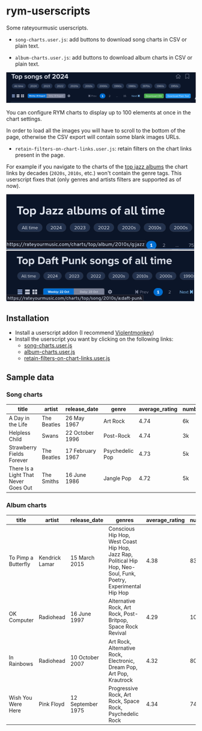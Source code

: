 # rym-userscripts

Some rateyourmusic userscripts.

- `song-charts.user.js`: add buttons to download song charts in CSV or plain text.

- `album-charts.user.js`: add buttons to download album charts in CSV or plain text.

![preview](docs/userscript_buttons.png)

You can configure RYM charts to display up to 100 elements at once in the chart settings.

In order to load all the images you will have to scroll to the bottom of the page, otherwise the CSV export will contain some blank images URLs.

- `retain-filters-on-chart-links.user.js`: retain filters on the chart links present in the page.

For example if you navigate to the charts of the [top jazz albums](https://rateyourmusic.com/charts/top/album/all-time/g:jazz/) the chart links by decades (`2020s`, `2010s`, etc.) won't contain the genre tags. This userscript fixes that (only genres and artists filters are supported as of now).

<a href="docs/userscript_genre_filter_retained.png"><img src="docs/userscript_genre_filter_retained.png" width="500"/></a>
<a href="docs/userscript_artist_filter_retained.png"><img src="docs/userscript_artist_filter_retained.png" width="500"/></a>

## Installation

- Install a userscript addon (I recommend [Violentmonkey](https://violentmonkey.github.io/))
- Install the userscript you want by clicking on the following links:
  - [song-charts.user.js](https://github.com/dbeley/rym-userscripts/raw/main/song-charts.user.js)
  - [album-charts.user.js](https://github.com/dbeley/rym-userscripts/raw/main/album-charts.user.js)
  - [retain-filters-on-chart-links.user.js](https://github.com/dbeley/rym-userscripts/raw/main/retain-filters-on-chart-links.user.js)

## Sample data

### Song charts

| title | artist | release_date | genre | average_rating | number_of_ratings | image_url |
| --- | --- | --- | --- | --- | --- | --- |
| A Day in the Life | The Beatles |	26 May 1967 | Art Rock | 4.74 |	6k | https://e.snmc.io/i/300/s/17e154620068ef6923a4fc7abbdfc3e8/10941490/The%20Beatles%20-%20Sgt_%20Pepper's%20Lonely%20Hearts%20Club%20Band%2C%20Cover%20art.jpeg |
| Helpless Child | Swans | 22 October 1996 | Post-Rock | 4.74 | 3k | https://e.snmc.io/i/300/s/742b19a60e882643737cdde408788ceb/1868623/Swans%20-%20Soundtracks%20for%20the%20Blind%2C%20Cover%20art.jpeg |
| Strawberry Fields Forever | The Beatles | 17 February 1967 | Psychedelic Pop | 4.73 | 5k | https://e.snmc.io/i/300/s/22b07b0f5428621d5952e23e7800022d/5770162/The%20Beatles%20-%20Magical%20Mystery%20Tour%2C%20Cover%20art.jpeg |
| There Is a Light That Never Goes Out | The Smiths | 16 June 1986 | Jangle Pop | 4.72 | 5k | https://e.snmc.io/i/300/s/21bcf64f8478a3bb189c5ebb8f326068/12056415/The%20Smiths%20-%20The%20Queen%20Is%20Dead%2C%20Cover%20art.png |

### Album charts

| title | artist | release_date | genres | average_rating | number_of_votes | number_of_reviews | image_url |
| --- | --- | --- | --- | --- | --- | --- | --- |
| To Pimp a Butterfly | Kendrick Lamar | 15 March 2015 | Conscious Hip Hop, West Coast Hip Hop, Jazz Rap, Political Hip Hop, Neo-Soul, Funk, Poetry, Experimental Hip Hop | 4.38 | 83k | 769 | https://e.snmc.io/i/300/s/24619d37493bde1cc35d160e31d170ae/8121875/Kendrick%20Lamar%20-%20To%20Pimp%20a%20Butterfly%2C%20Cover%20art.jpeg |
| OK Computer | Radiohead | 16 June 1997 | Alternative Rock, Art Rock, Post-Britpop, Space Rock Revival | 4.29 | 107k | 2k | https://e.snmc.io/i/300/s/4b89c6190a18ed4c06d8068c556a5f9e/11993756/Radiohead%20-%20OK%20Computer%2C%20Cover%20art.jpeg |
| In Rainbows | Radiohead | 10 October 2007 | Art Rock, Alternative Rock, Electronic, Dream Pop, Art Pop, Krautrock | 4.32 | 80k | 949 | https://e.snmc.io/i/300/s/9b1e5b9f0d61d7177b42c31fb881fdc7/5914164/Radiohead%20-%20In%20Rainbows%2C%20Cover%20art.jpeg |
| Wish You Were Here | Pink Floyd | 12 September 1975 | Progressive Rock, Art Rock, Space Rock, Psychedelic Rock | 4.34 | 74k | 1k | https://e.snmc.io/i/300/s/be389a69a7e6c54e4643f81fa57f3478/4184635/Pink%20Floyd%20-%20Wish%20You%20Were%20Here%2C%20Cover%20art.png |
